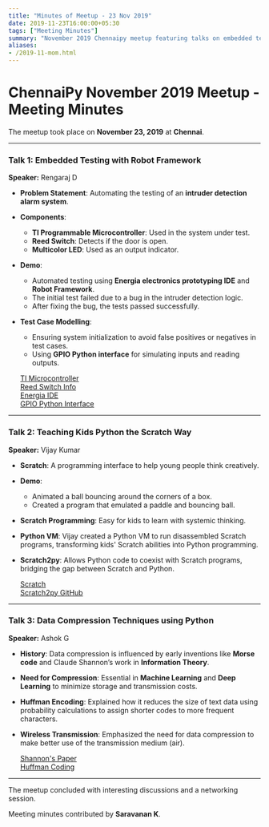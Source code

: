 ```yaml
---
title: "Minutes of Meetup - 23 Nov 2019"
date: 2019-11-23T16:00:00+05:30
tags: ["Meeting Minutes"]
summary: "November 2019 Chennaipy meetup featuring talks on embedded testing, teaching Python, and data compression."
aliases:
- /2019-11-mom.html
---
```


# ChennaiPy November 2019 Meetup - Meeting Minutes

The meetup took place on **November 23, 2019** at **Chennai**.

---

### Talk 1: Embedded Testing with Robot Framework
**Speaker:** Rengaraj D

- **Problem Statement**: Automating the testing of an **intruder detection alarm system**.
- **Components**:
  - **TI Programmable Microcontroller**: Used in the system under test.
  - **Reed Switch**: Detects if the door is open.
  - **Multicolor LED**: Used as an output indicator.
- **Demo**:
  - Automated testing using **Energia electronics prototyping IDE** and **Robot Framework**.
  - The initial test failed due to a bug in the intruder detection logic.
  - After fixing the bug, the tests passed successfully.
- **Test Case Modelling**:
  - Ensuring system initialization to avoid false positives or negatives in test cases.
  - Using **GPIO Python interface** for simulating inputs and reading outputs.
  
  [TI Microcontroller](https://www.ti.com/tool/MSP-EXP430FR2355)  
  [Reed Switch Info](https://www.explainthatstuff.com/howreedswitcheswork.html)  
  [Energia IDE](https://energia.nu/)  
  [GPIO Python Interface](https://www.raspberrypi.org/documentation/usage/gpio/python/README.md)

---

### Talk 2: Teaching Kids Python the Scratch Way
**Speaker:** Vijay Kumar

- **Scratch**: A programming interface to help young people think creatively.
- **Demo**:
  - Animated a ball bouncing around the corners of a box.
  - Created a program that emulated a paddle and bouncing ball.
- **Scratch Programming**: Easy for kids to learn with systemic thinking.
- **Python VM**: Vijay created a Python VM to run disassembled Scratch programs, transforming kids' Scratch abilities into Python programming.
- **Scratch2py**: Allows Python code to coexist with Scratch programs, bridging the gap between Scratch and Python.

  [Scratch](https://scratch.mit.edu/projects/editor/?tutorial=getStarted)  
  [Scratch2py GitHub](https://github.com/bravegnu/scratch2py)

---

### Talk 3: Data Compression Techniques using Python
**Speaker:** Ashok G

- **History**: Data compression is influenced by early inventions like **Morse code** and Claude Shannon’s work in **Information Theory**.
- **Need for Compression**: Essential in **Machine Learning** and **Deep Learning** to minimize storage and transmission costs.
- **Huffman Encoding**: Explained how it reduces the size of text data using probability calculations to assign shorter codes to more frequent characters.
- **Wireless Transmission**: Emphasized the need for data compression to make better use of the transmission medium (air).

  [Shannon's Paper](https://en.wikipedia.org/wiki/A_Mathematical_Theory_of_Communication)  
  [Huffman Coding](https://www.techiedelight.com/huffman-coding/)

---

The meetup concluded with interesting discussions and a networking session.

Meeting minutes contributed by **Saravanan K**.
